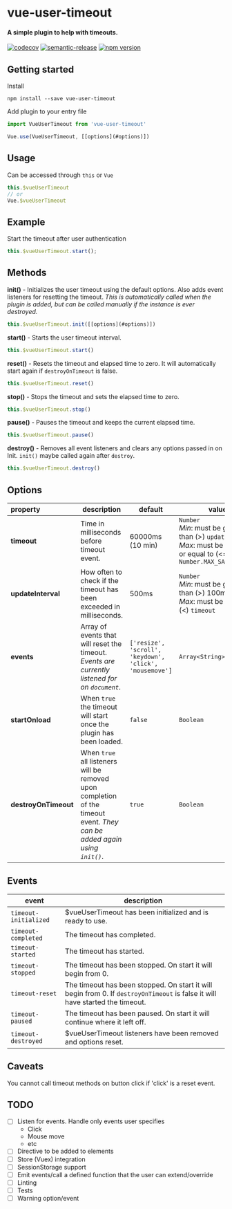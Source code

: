 # vue-user-timeout
#### A simple plugin to help with timeouts.

[![codecov](https://codecov.io/gh/jrtnq514/vue-user-timeout/branch/master/graph/badge.svg)](https://codecov.io/gh/jrtnq514/vue-user-timeout)
[![semantic-release](https://img.shields.io/badge/%20%20%F0%9F%93%A6%F0%9F%9A%80-semantic--release-e10079.svg)](https://github.com/semantic-release/semantic-release)
[![npm version](https://badge.fury.io/js/vue-user-timeout.svg)](https://badge.fury.io/js/vue-user-timeout)

## Getting started
Install
```
npm install --save vue-user-timeout
```
Add plugin to your entry file
```javascript
import VueUserTimeout from 'vue-user-timeout'

Vue.use(VueUserTimeout, [[options](#options)])
```

## Usage

Can be accessed through `this` or `Vue`
```javascript
this.$vueUserTimeout
// or
Vue.$vueUserTimeout
```

## Example

Start the timeout after user authentication
```javascript
this.$vueUserTimeout.start();
```


## Methods
**init()** - Initializes the user timeout using the default options. Also adds event listeners for resetting the timeout. *This is automatically called when the plugin is added, but can be called manually if the instance is ever destroyed.* 
```javascript
this.$vueUserTimeout.init([[options](#options)])
```
**start()** - Starts the user timeout interval.
```javascript
this.$vueUserTimeout.start()
```
**reset()** - Resets the timeout and elapsed time to zero. It will automatically start again if `destroyOnTimeout` is false.
```javascript
this.$vueUserTimeout.reset()
```
**stop()** - Stops the timeout and sets the elapsed time to zero.
```javascript
this.$vueUserTimeout.stop()
```
**pause()** - Pauses the timeout and keeps the current elapsed time.
```javascript
this.$vueUserTimeout.pause()
```
**destroy()** - Removes all event listeners and clears any options passed in on Init. `init()` maybe called again after `destroy`.
```javascript
this.$vueUserTimeout.destroy()
```

## Options
| property | description | default | values |
|:------------|-------------|---------------|-------------------|
| **timeout** | Time in milliseconds before timeout event. | 60000ms (10 min) | `Number`<br>*Min*: must be greater than (>) `updateInterval`<br> *Max*: must be less than or equal to (<=) `Number.MAX_SAFE_INTEGER` |
| **updateInterval** | How often to check if the timeout has been exceeded in milliseconds. | 500ms | `Number`<br>*Min*: must be greater than (>) 100ms<br> *Max*: must be less than (<) `timeout`  |
| **events** | Array of events that will reset the timeout. *Events are currently listened for on `document`*. | `['resize', 'scroll', 'keydown', 'click', 'mousemove']` | `Array<String>`<br> |
| **startOnload** | When `true` the timeout will start once the plugin has been loaded. | `false` | `Boolean` |
| **destroyOnTimeout** | When `true` all listeners will be removed upon completion of the timeout event. *They can be added again using `init()`*. | `true` | `Boolean` |

## Events
| event | description |
|-----------------------|-------------|
| `timeout-initialized` | $vueUserTimeout has been initialized and is ready to use. |
| `timeout-completed` | The timeout has completed. |
| `timeout-started` | The timeout has started. |
| `timeout-stopped` | The timeout has been stopped. On start it will begin from 0.  |
| `timeout-reset` | The timeout has been stopped. On start it will begin from 0. If `destroyOnTimeout` is false it will have started the timeout. |
| `timeout-paused` | The timeout has been paused. On start it will continue where it left off. |
| `timeout-destroyed` | $vueUserTimeout listeners have been removed and options reset. |

## Caveats
You cannot call timeout methods on button click if 'click' is a reset event.

## TODO
- [ ] Listen for events. Handle only events user specifies
    * Click
    * Mouse move
    * etc
- [ ] Directive to be added to elements
- [ ] Store (Vuex) integration
- [ ] SessionStorage support
- [ ] Emit events/call a defined function that the user can extend/override
- [ ] Linting
- [ ] Tests
- [ ] Warning option/event
